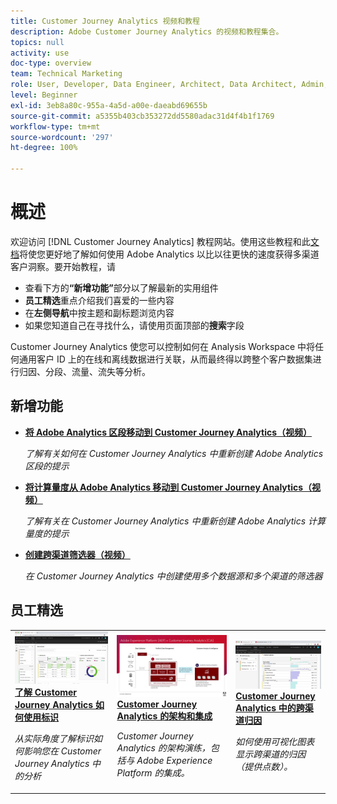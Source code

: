 ```yaml
---
title: Customer Journey Analytics 视频和教程
description: Adobe Customer Journey Analytics 的视频和教程集合。
topics: null
activity: use
doc-type: overview
team: Technical Marketing
role: User, Developer, Data Engineer, Architect, Data Architect, Admin, Leader
level: Beginner
exl-id: 3eb8a80c-955a-4a5d-a00e-daeabd69655b
source-git-commit: a5355b403cb353272dd5580adac31d4f4b1f1769
workflow-type: tm+mt
source-wordcount: '297'
ht-degree: 100%

---
```


# 概述

欢迎访问 [!DNL Customer Journey Analytics] 教程网站。使用这些教程和此[文档](https://docs.adobe.com/content/help/zh-Hans/analytics-platform/using/cja-landing.html)将使您更好地了解如何使用 Adobe Analytics 以比以往更快的速度获得多渠道客户洞察。要开始教程，请

* 查看下方的&#x200B;**“新增功能”**&#x200B;部分以了解最新的实用组件
* **员工精选**&#x200B;重点介绍我们喜爱的一些内容
* 在&#x200B;**左侧导航**&#x200B;中按主题和副标题浏览内容
* 如果您知道自己在寻找什么，请使用页面顶部的&#x200B;**搜索**&#x200B;字段

Customer Journey Analytics 使您可以控制如何在 Analysis Workspace 中将任何通用客户 ID 上的在线和离线数据进行关联，从而最终得以跨整个客户数据集进行归因、分段、流量、流失等分析。

## 新增功能

* **[将 Adobe Analytics 区段移动到 Customer Journey Analytics（视频）](components/filters/moving-adobe-analytics-segments-to-customer-journey-analytics.md)**

   *了解有关如何在 Customer Journey Analytics 中重新创建 Adobe Analytics 区段的提示*

* **[将计算量度从 Adobe Analytics 移动到 Customer Journey Analytics（视频）](components/calc-metrics/moving-your-calculated-metrics-from-adobe-analytics-to-customer-journey-analytics.md)**

   *了解有关在 Customer Journey Analytics 中重新创建 Adobe Analytics 计算量度的提示*

* **[创建跨渠道筛选器（视频）](components/filters/creating-cross-channel-filters-in-customer-journey-analytics.md)**

   *在 Customer Journey Analytics 中创建使用多个数据源和多个渠道的筛选器*

## 员工精选

<table>
<tr>
  <td>
    <a href="visitor-id/understanding-how-customer-journey-analytics-uses-identity.md">
      <img alt="了解 CJA 如何使用标识" src="assets/30750.jpg" />
    </a>
    <div>
      <a href="visitor-id/understanding-how-customer-journey-analytics-uses-identity.md">
    <strong>了解 Customer Journey Analytics 如何使用标识</strong>
    </a>
    </div>
    <p>
    <em>从实际角度了解标识如何影响您在 Customer Journey Analytics 中的分析</em>
    <p>
  </td>
   <td>
    <a href="architecture/architecture-and-integrations-of-cja.md">
      <img alt="Customer Journey Analytics 的架构和集成" src="assets/32483.jpg" />
    </a>
    <div>
      <a href="architecture/architecture-and-integrations-of-cja.md">
    <strong>Customer Journey Analytics 的架构和集成</strong>
    </a>
    </div>
    <p>
    <em>Customer Journey Analytics 的架构演练，包括与 Adobe Experience Platform 的集成。</em>
    <p>
  </td>
  <td>
    <a href="visualizations/cross-channel-attribution-in-customer-journey-analytics.md">
      <img alt="Customer Journey Analytics 中的跨渠道归因" src="assets/31772.jpg" />
    </a>
    <div>
      <a href="visualizations/cross-channel-attribution-in-customer-journey-analytics.md">
    <strong>Customer Journey Analytics 中的跨渠道归因</strong>
    </a>
    </div>
    <p>
    <em>如何使用可视化图表显示跨渠道的归因（提供点数）。</em>
    <p>
  </td>
</tr>
</table>
